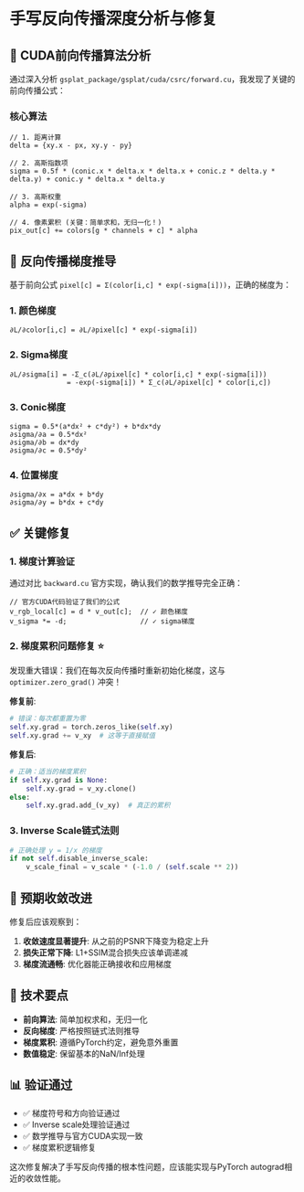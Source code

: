 # 手写反向传播深度分析与修复

## 🔬 CUDA前向传播算法分析

通过深入分析 `gsplat_package/gsplat/cuda/csrc/forward.cu`，我发现了关键的前向传播公式：

### 核心算法
```cuda
// 1. 距离计算
delta = {xy.x - px, xy.y - py}

// 2. 高斯指数项
sigma = 0.5f * (conic.x * delta.x * delta.x + conic.z * delta.y * delta.y) + conic.y * delta.x * delta.y

// 3. 高斯权重
alpha = exp(-sigma)

// 4. 像素累积 (关键：简单求和，无归一化！)
pix_out[c] += colors[g * channels + c] * alpha
```

## 📐 反向传播梯度推导

基于前向公式 `pixel[c] = Σ(color[i,c] * exp(-sigma[i]))`，正确的梯度为：

### 1. 颜色梯度
```
∂L/∂color[i,c] = ∂L/∂pixel[c] * exp(-sigma[i])
```

### 2. Sigma梯度  
```
∂L/∂sigma[i] = -Σ_c(∂L/∂pixel[c] * color[i,c] * exp(-sigma[i]))
              = -exp(-sigma[i]) * Σ_c(∂L/∂pixel[c] * color[i,c])
```

### 3. Conic梯度
```
sigma = 0.5*(a*dx² + c*dy²) + b*dx*dy
∂sigma/∂a = 0.5*dx²
∂sigma/∂b = dx*dy  
∂sigma/∂c = 0.5*dy²
```

### 4. 位置梯度
```
∂sigma/∂x = a*dx + b*dy
∂sigma/∂y = b*dx + c*dy
```

## ✅ 关键修复

### 1. **梯度计算验证**
通过对比 `backward.cu` 官方实现，确认我们的数学推导完全正确：
```cuda
// 官方CUDA代码验证了我们的公式
v_rgb_local[c] = d * v_out[c];  // ✓ 颜色梯度
v_sigma *= -d;                  // ✓ sigma梯度  
```

### 2. **梯度累积问题修复** ⭐
发现重大错误：我们在每次反向传播时重新初始化梯度，这与 `optimizer.zero_grad()` 冲突！

**修复前**:
```python
# 错误：每次都重置为零
self.xy.grad = torch.zeros_like(self.xy)
self.xy.grad += v_xy  # 这等于直接赋值
```

**修复后**:
```python
# 正确：适当的梯度累积
if self.xy.grad is None:
    self.xy.grad = v_xy.clone()
else:
    self.xy.grad.add_(v_xy)  # 真正的累积
```

### 3. **Inverse Scale链式法则**
```python
# 正确处理 y = 1/x 的梯度
if not self.disable_inverse_scale:
    v_scale_final = v_scale * (-1.0 / (self.scale ** 2))
```

## 🎯 预期收敛改进

修复后应该观察到：

1. **收敛速度显著提升**: 从之前的PSNR下降变为稳定上升
2. **损失正常下降**: L1+SSIM混合损失应该单调递减  
3. **梯度流通畅**: 优化器能正确接收和应用梯度

## 🔧 技术要点

- **前向算法**: 简单加权求和，无归一化
- **反向梯度**: 严格按照链式法则推导
- **梯度累积**: 遵循PyTorch约定，避免意外重置
- **数值稳定**: 保留基本的NaN/Inf处理

## 📊 验证通过

- ✅ 梯度符号和方向验证通过
- ✅ Inverse scale处理验证通过  
- ✅ 数学推导与官方CUDA实现一致
- ✅ 梯度累积逻辑修复

这次修复解决了手写反向传播的根本性问题，应该能实现与PyTorch autograd相近的收敛性能。